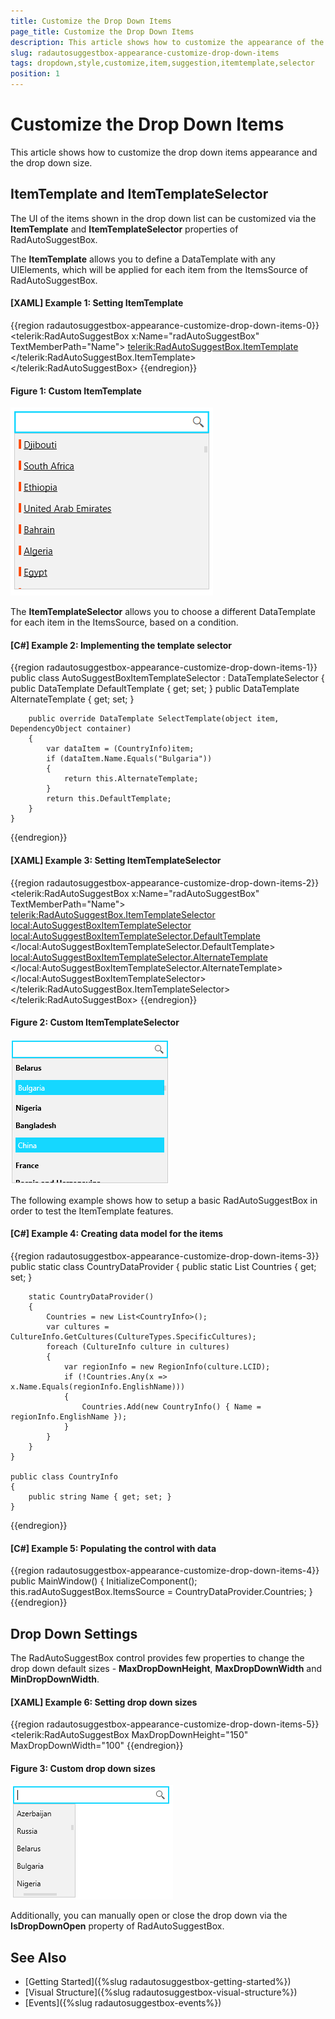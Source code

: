 ```yaml
---
title: Customize the Drop Down Items
page_title: Customize the Drop Down Items
description: This article shows how to customize the appearance of the drop down and the items of RadAutoSuggestBox.
slug: radautosuggestbox-appearance-customize-drop-down-items
tags: dropdown,style,customize,item,suggestion,itemtemplate,selector
position: 1
---
```


# Customize the Drop Down Items

This article shows how to customize the drop down items appearance and the drop down size.

## ItemTemplate and ItemTemplateSelector

The UI of the items shown in the drop down list can be customized via the __ItemTemplate__ and __ItemTemplateSelector__ properties of RadAutoSuggestBox.

The __ItemTemplate__ allows you to define a DataTemplate with any UIElements, which will be applied for each item from the ItemsSource of RadAutoSuggestBox.

#### __[XAML] Example 1: Setting ItemTemplate__
{{region radautosuggestbox-appearance-customize-drop-down-items-0}}
	<telerik:RadAutoSuggestBox x:Name="radAutoSuggestBox"
							   TextMemberPath="Name">
		<telerik:RadAutoSuggestBox.ItemTemplate>
			<DataTemplate>
				<StackPanel Orientation="Horizontal">
					<Rectangle Fill="OrangeRed" Width="3" Height="12"/>
					<TextBlock Text="{Binding Name}" Margin="3 0 0 0" TextDecorations="Underline" />
				</StackPanel>
			</DataTemplate>
		</telerik:RadAutoSuggestBox.ItemTemplate>
	</telerik:RadAutoSuggestBox>
{{endregion}}

#### Figure 1: Custom ItemTemplate
![{{ site.framework_name }} RadAutoSuggestBox Custom ItemTemplate](images/radautosuggestbox-appearance-customize-drop-down-items-0.png)

The __ItemTemplateSelector__ allows you to choose a different DataTemplate for each item in the ItemsSource, based on a condition. 

#### __[C#] Example 2: Implementing the template selector__
{{region radautosuggestbox-appearance-customize-drop-down-items-1}}
	public class AutoSuggestBoxItemTemplateSelector : DataTemplateSelector
    {
        public DataTemplate DefaultTemplate { get; set; }
        public DataTemplate AlternateTemplate { get; set; }
		
        public override DataTemplate SelectTemplate(object item, DependencyObject container)
        {
            var dataItem = (CountryInfo)item;
            if (dataItem.Name.Equals("Bulgaria"))
            {
                return this.AlternateTemplate;
            }
            return this.DefaultTemplate;
        }
    }
{{endregion}}

#### __[XAML] Example 3: Setting ItemTemplateSelector__
{{region radautosuggestbox-appearance-customize-drop-down-items-2}}
	<telerik:RadAutoSuggestBox x:Name="radAutoSuggestBox" TextMemberPath="Name">
		<telerik:RadAutoSuggestBox.ItemTemplateSelector>
			<local:AutoSuggestBoxItemTemplateSelector>
				<local:AutoSuggestBoxItemTemplateSelector.DefaultTemplate>
					<DataTemplate>                            
						<TextBlock Text="{Binding Name}" FontWeight="Bold" />
					</DataTemplate>
				</local:AutoSuggestBoxItemTemplateSelector.DefaultTemplate>
				<local:AutoSuggestBoxItemTemplateSelector.AlternateTemplate>
					<DataTemplate>
						<Border Background="#15D7FF" Padding="4">
							<TextBlock Text="{Binding Name}" Foreground="White" />
						</Border>
					</DataTemplate>
				</local:AutoSuggestBoxItemTemplateSelector.AlternateTemplate>
			</local:AutoSuggestBoxItemTemplateSelector>		   
		</telerik:RadAutoSuggestBox.ItemTemplateSelector>
	</telerik:RadAutoSuggestBox>
{{endregion}}

#### Figure 2: Custom ItemTemplateSelector
![{{ site.framework_name }} RadAutoSuggestBox Custom ItemTemplateSelector](images/radautosuggestbox-appearance-customize-drop-down-items-1.png)

The following example shows how to setup a basic RadAutoSuggestBox in order to test the ItemTemplate features.

#### __[C#] Example 4: Creating data model for the items__
{{region radautosuggestbox-appearance-customize-drop-down-items-3}}
	public static class CountryDataProvider
    {
        public static List<CountryInfo> Countries { get; set; }

        static CountryDataProvider()
        {
            Countries = new List<CountryInfo>();
            var cultures = CultureInfo.GetCultures(CultureTypes.SpecificCultures);
            foreach (CultureInfo culture in cultures)
            {
                var regionInfo = new RegionInfo(culture.LCID);
                if (!Countries.Any(x => x.Name.Equals(regionInfo.EnglishName)))
                {
                    Countries.Add(new CountryInfo() { Name = regionInfo.EnglishName });
                }
            }
        }
    }

    public class CountryInfo
    {
        public string Name { get; set; }
    }
{{endregion}}

#### __[C#] Example 5: Populating the control with data__
{{region radautosuggestbox-appearance-customize-drop-down-items-4}}
	public MainWindow()
	{
		InitializeComponent();
		this.radAutoSuggestBox.ItemsSource = CountryDataProvider.Countries;
	}
{{endregion}}

## Drop Down Settings

The RadAutoSuggestBox control provides few properties to change the drop down default sizes - __MaxDropDownHeight__, __MaxDropDownWidth__ and __MinDropDownWidth__.

#### __[XAML] Example 6: Setting drop down sizes__
{{region radautosuggestbox-appearance-customize-drop-down-items-5}}
	<telerik:RadAutoSuggestBox MaxDropDownHeight="150" MaxDropDownWidth="100"
{{endregion}}

#### Figure 3: Custom drop down sizes
![{{ site.framework_name }} RadAutoSuggestBox Custom drop down sizes](images/radautosuggestbox-appearance-customize-drop-down-items-2.png)

Additionally, you can manually open or close the drop down via the __IsDropDownOpen__ property of RadAutoSuggestBox.

## See Also  
 * [Getting Started]({%slug radautosuggestbox-getting-started%}) 
 * [Visual Structure]({%slug radautosuggestbox-visual-structure%})
 * [Events]({%slug radautosuggestbox-events%})
